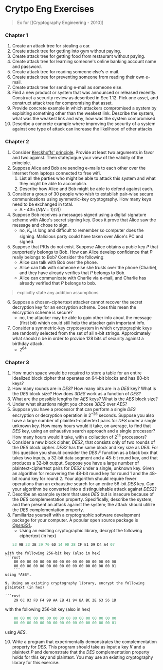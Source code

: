 # Crytpo Eng Exercises

> Ex for [[Cryptography Engineering - 2010]]

### Chapter 1
1. Create an attack tree for stealing a car.
2. Create attack tree for getting into gym without paying.
3. Create attack tree for getting food from restaurant without paying.
4. Create attack tree for learning someone's online banking account name and password.
5. Create attack tree for reading someone else's e-mail.
6. Create attack tree for preventing someone from reading their own e-mail.
7. Create attack tree for sending e-mail as someone else.
8. Find a new product or system that was announced or released recently. Construct a security review as described in Sec 1.12. Pick one asset, and construct attack tree for compromising that asset.
9. Provide concrete example in which attackers compromised a system by exploiting something other than the weakest link. Describe the system, what was the weakest link and why, how was the system compromised.
10. Describe a concrete example where improving the security of a system against one type of attack can increase the likelihood of other attacks


### Chapter 2
1. Consider [Kerckhoffs' principle](https://en.wikipedia.org/wiki/Kerckhoffs%27s_principle). Provide at least two arguments in favor and two against. Then state/argue your view of the validity of the principle. 
2. Suppose Alice and Bob are sending e-mails to each other over the Internet from laptops connected to free wifi.
	1. List all the parties who might be able to attack this system and what they might be able to accomplish.
	2. Describe how Alice and Bob might be able to defend against each.
3. Consider a group of 30 people who wish to establish pair-wise secure communications using symmetric-key cryptography. How many keys need to be exchanged in total. 
	- A - 435 ($N(N-1)/2$)) 
4. Suppose Bob receives a messages signed using a digital signature scheme with Alice's secret signing key. Does it prove that Alice saw the message and chose to sign.
	- no, $K_a$ is long and difficult to remember so computer does the signing. Malicious party could have taken over Alice's PC and signed. 
5. Suppose that PKIs do not exist. Suppose Alice obtains a pubic key $P$ that purportedly belongs to Bob. How can Alice develop confidence that $P$ really belongs to Bob? Consider the following:
	- Alice can talk with Bob over the phone.
	- Alice can talk with someone else she trusts over the phone (Charlie), and they have already verifies that $P$ belongs to Bob.
	- Alice can communicate with Charlie via e-mail, and Charlie has already verified that $P$ belongs to bob.
> explicitly state any addition assumptions
6. Suppose a chosen-ciphertext attacker cannot recover the secret decryption key for an encryption scheme. Does this mean the encryption scheme is secure?
	- no, the attacker may be able to gain other info about the message (first bit) which could still help the attacker gain important info.
7. Consider a symmetric-key cryptosystem in which cryptographic keys are randomly selected from the set of all n-bit strings. Approximately what should n be in order to provide 128 bits of security against a birthday attack. 
	- $2^{64}$ 

### Chapter 3
1. How much space would be required to store a table for an entire idealized block cipher that operates on 64-bit blocks and has 80-bit keys?
2. How many rounds are in $DES$? How many bits are in a $DES$ key? What is the $DES$ block size? How does $3DES$ work as a function of $DES$?
3. What are the possible lengths for $AES$ keys? What is the $AES$ block size?
4. Under what situations might you choose $3DES$ over $AES$?
5. Suppose you have a processor that can perform a single $DES$ encryption or decryption operation in $2^{-26}$  seconds. Suppose you also have a large number of plaintext-ciphertext pairs for $DES$ under a single unknown key. How many hours would it take, on average, to find that $DES$ key, using an exhaustive search approach and a single processor? How many hours would it take, with a collaction of $2^{14}$ processors?
6. Consider a new block cipher, *DES2*, that consists only of two rounds of the *DES* block cipher. *DES2* has the same block and key size as *DES*. For this question you should consider the *DES* $F$ function as a black box that takes two inputs, a 32-bit data segment and a 48-bit round key, and that produces a 32-bit output. Suppose you have a large number of plaintext-ciphertext pairs for *DES2* under a single, unknown key. Given an algorithm for recovering the 48-bit round key for round 1 and the 48-bit round key for round 2. Your algorithm should require fewer operations than an exhaustive search for an entire 56-bit *DES* key. Can your algorithm be converted into a distinguishable attack against *DES2*?
7. Describe an example system that uses *DES* but is insecure because of the *DES* complementation property. Specifically, describe the system, and then present an attack against the system; the attack should utilize the *DES* complementation property. 
8. Familiarize yourself with a cryptographic software development package for your computer. A popular open source package is [*OpenSSL*](https://docs.rs/openssl/latest/openssl/aes/index.html).
	- Using an existing cryptographic library, decrypt the following ciphertext (in hex)
	```rust
	53 9B 33 3B 39 70 6D 14 90 28 CF E1 D9 D4 A4 07
```
with the following 256-bit key (also in hex)
```rust
	80 00 00 00 00 00 00 00 00 00 00 00 00 00 00 00 
	00 00 00 00 00 00 00 00 00 00 00 00 00 00 00 01
	```
using *AES*.

9. Using an existing cryptography library, encrypt the following plaintext (in hex)

```rust
	29 6C 93 FD F4 99 AA EB 41 94 BA BC 2E 63 56 1D
```
with the following 256-bit key (also in hex)
```rust
	80 00 00 00 00 00 00 00 00 00 00 00 00 00 00 00 
	00 00 00 00 00 00 00 00 00 00 00 00 00 00 00 01
```
using *AES*.

10. Write a program that experimentally demonstrates the complementation property for *DES*. This program should take as input a key $K$ and a plaintext $P$ and demonstrate that the $DES$ complementation property holds for this key and plaintext. You may use an existing cryptography library for this exercise.  